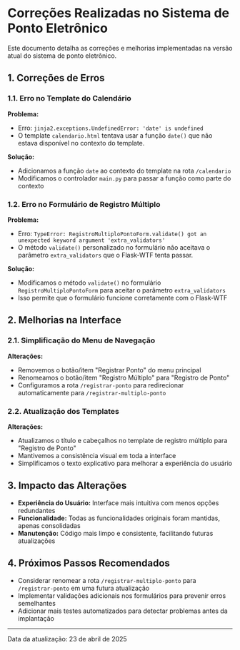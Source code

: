 # Correções Realizadas no Sistema de Ponto Eletrônico

Este documento detalha as correções e melhorias implementadas na versão atual do sistema de ponto eletrônico.

## 1. Correções de Erros

### 1.1. Erro no Template do Calendário

**Problema:**
- Erro: `jinja2.exceptions.UndefinedError: 'date' is undefined`
- O template `calendario.html` tentava usar a função `date()` que não estava disponível no contexto do template.

**Solução:**
- Adicionamos a função `date` ao contexto do template na rota `/calendario`
- Modificamos o controlador `main.py` para passar a função como parte do contexto

### 1.2. Erro no Formulário de Registro Múltiplo

**Problema:**
- Erro: `TypeError: RegistroMultiploPontoForm.validate() got an unexpected keyword argument 'extra_validators'`
- O método `validate()` personalizado no formulário não aceitava o parâmetro `extra_validators` que o Flask-WTF tenta passar.

**Solução:**
- Modificamos o método `validate()` no formulário `RegistroMultiploPontoForm` para aceitar o parâmetro `extra_validators`
- Isso permite que o formulário funcione corretamente com o Flask-WTF

## 2. Melhorias na Interface

### 2.1. Simplificação do Menu de Navegação

**Alterações:**
- Removemos o botão/item "Registrar Ponto" do menu principal
- Renomeamos o botão/item "Registro Múltiplo" para "Registro de Ponto"
- Configuramos a rota `/registrar-ponto` para redirecionar automaticamente para `/registrar-multiplo-ponto`

### 2.2. Atualização dos Templates

**Alterações:**
- Atualizamos o título e cabeçalhos no template de registro múltiplo para "Registro de Ponto"
- Mantivemos a consistência visual em toda a interface
- Simplificamos o texto explicativo para melhorar a experiência do usuário

## 3. Impacto das Alterações

- **Experiência do Usuário:** Interface mais intuitiva com menos opções redundantes
- **Funcionalidade:** Todas as funcionalidades originais foram mantidas, apenas consolidadas
- **Manutenção:** Código mais limpo e consistente, facilitando futuras atualizações

## 4. Próximos Passos Recomendados

- Considerar renomear a rota `/registrar-multiplo-ponto` para `/registrar-ponto` em uma futura atualização
- Implementar validações adicionais nos formulários para prevenir erros semelhantes
- Adicionar mais testes automatizados para detectar problemas antes da implantação

---

Data da atualização: 23 de abril de 2025

